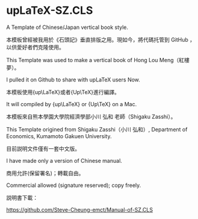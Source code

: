 # upLaTeX-SZ.CLS
A Template of Chinese/Japan vertical book style.


本模板曾經被我用於《石頭記》垂直排版之用。現如今，將代碼托管到 GitHub ，
以供愛好者們克隆使用。

This Template was used to make a vertical book of Hong Lou Meng（紅樓夢）。

I pulled it on Github to share with upLaTeX users Now.


本模板使用{up\LaTeX}或者{Up\TeX}進行編譯。

It will compiled by {up\LaTeX} or {Up\TeX} on a Mac.

本模板來自熊本學園大學院經濟學部小川 弘和 老師（Shigaku Zasshi）。

This Template origined from Shigaku Zasshi（小川 弘和）, Department of Economics, Kumamoto Gakuen University.

目前説明文件僅有一套中文版。

I have made only a version of Chinese manual.


商用允許(保留署名)；轉載自由。


Commercial allowed (signature reserved); copy freely.

説明書下載：

https://github.com/Steve-Cheung-emct/Manual-of-SZ.CLS
